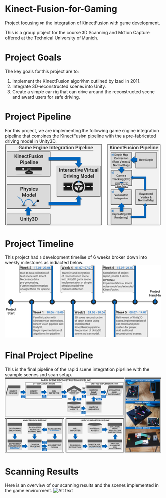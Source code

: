 # Kinect-Fusion-for-Gaming
Project focusing on the integration of KinectFusion with game development. 

This is a group project for the course 3D Scanning and Motion Capture offered at the Technical University of Munich. 

# Project Goals
The key goals for this project are to:
1. Implement the KinectFusion algorithm outlined by Izadi in 2011.
2. Integrate 3D-reconstructed scenes into Unity.
3. Create a simple car rig that can drive around the reconstructed scene and award users for safe driving. 

# Project Pipeline
For this project, we are implementing the following game engine integration pipeline that combines the KinectFusion pipeline with the a pre-fabricated driving model in Unity3D.
![Alt text](/Proposals/Pipeline.jpg?raw=true "Game Engine Integration Pipeline")

# Project Timeline
This project had a development timeline of 6 weeks broken down into weekly milestones as indiacted below. 
![Alt text](/Proposals/TimeLine.jpg?raw=true "Project Timeline")

# Final Project Pipeline
This is the final pipeline of the rapid scene integration pipeline with the scample scenes and scan setup.
![Alt text](/Proposals/FULL_PIPELINE_SETUP.png?raw=true "Rapid Scene Integration Pipeline")

# Scanning Results
Here is an overview of our scanning results and the scenes implemented in the game environment.
![Alt text](/Proposals/Overview_Scanned_Scenes.png?raw=true "Scanned Sample Scenes")
